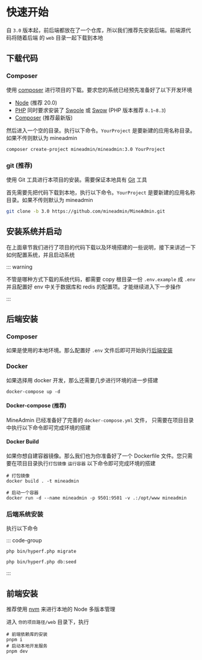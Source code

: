# 快速开始

自 `3.0` 版本起，前后端都放在了一个仓库，所以我们推荐先安装后端。前端源代码将随着后端
的 `web` 目录一起下载到本地

## 下载代码

### Composer

使用 [composer](https://getcomposer.org/doc/01-basic-usage.md#package-versions) 进行项目的下载。要求您的系统已经预先准备好了以下开发环境

* [Node](https://nodejs.org/) (推荐 20.0)
* [PHP](https://php.net) 同时要求安装了 [Swoole](https://swoole.com) 或 [Swow](https://github.com/swow/swow) (PHP 版本推荐 `8.1~8.3`)
* [Composer](https://getcomposer.org/doc/01-basic-usage.md#package-versions) (推荐最新版)

然后进入一个空的目录。执行以下命令。`YourProject` 是要新建的应用名称目录。如果不传则默认为 mineadmin

```shell
composer create-project mineadmin/mineadmin:3.0 YourProject
```

### git (推荐)

使用 Git 工具进行本项目的安装。需要保证本地具有 [Git](https://git-scm.com/) 工具

首先需要先把代码下载到本地，执行以下命令。`YourProject` 是要新建的应用名称目录。如果不传则默认为 mineadmin

```sh [下载代码]
git clone -b 3.0 https://github.com/mineadmin/MineAdmin.git
```

## 安装系统并启动

在上面章节我们进行了项目的代码下载以及环境搭建的一些说明，接下来讲述一下如何配置系统，并且启动系统

::: warning

不管是哪种方式下载的系统代码，都需要 copy 根目录一份 `.env.example` 成 `.env`
并且配置好 env 中关于数据库和 redis 的配置项。才能继续进入下一步操作

:::

## 后端安装

### Composer

如果是使用的本地环境。那么配置好 `.env` 文件后即可开始执行[后端安装](#后端安装)

### Docker

如果选择用 docker 开发，那么还需要几步进行环境的进一步搭建

```shell
docker-compose up -d
```

#### Docker-compose (推荐)

MineAdmin 已经准备好了完善的 `docker-compose.yml` 文件，
只需要在项目目录中执行以下命令即可完成环境的搭建

#### Docker Build

如果你想自建容器镜像。那么我们也为你准备好了一个 Dockerfile 文件。您只需要在项目目录执行`打包镜像` `运行容器` 以下命令即可完成环境的搭建

```shell
# 打包镜像
docker build . -t mineadmin

# 启动一个容器
docker run -d --name mineadmin -p 9501:9501 -v .:/opt/www mineadmin 
```

### 后端系统安装

执行以下命令

::: code-group

```shell [数据表迁移]
php bin/hyperf.php migrate
```

```shell [数据填充]
php bin/hyperf.php db:seed
```

:::


## 前端安装

推荐使用 [nvm](https://github.com/nvm-sh/nvm) 来进行本地的 Node 多版本管理

进入 `你的项目路径/web` 目录下，执行

```shell
# 前端依赖库的安装
pnpm i 
# 启动本地开发服务
pnpm dev
```